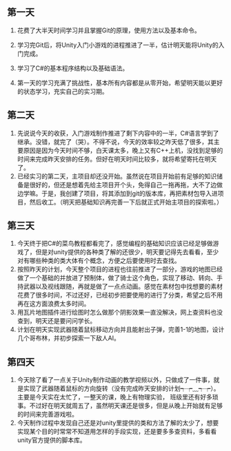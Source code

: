 ## 第一天

1. 花费了大半天时间学习并且掌握Git的原理，使用方法以及基本命令。

2. 学习完Git后，将Unity入门小游戏的进程推进了一半，估计明天能将Unity的入门完成。

3. 学习了C#的基本程序结构以及基础语法。

4. 第一天的学习充满了挑战性，基本所有内容都是从零开始，希望明天能以更好的状态学习，充实自己的实习期。

## 第二天

1. 先说说今天的收获，入门游戏制作推进了剩下内容中的一半，C#语言学到了继承。没错，就完了（哭）。不得不说，今天的效率较之昨天低了很多，其主要原因是因为今天时间不够，白天课太多，晚上又有C++上机，没找到足够的时间来完成昨天安排的任务。但好在明天时间比较多，就将希望寄托在明天了。
2. 已经实习的第二天，主项目却还没开始。虽然说在项目开始前有足够的知识储备是很好的，但还是想着先给主项目开个头，免得自己一拖再拖，大不了边做边学嘛。于是，我创建了项目，将其添加到git的版本库，再把素材包导入进项目，然后收工。（明天把基础知识再完善一下后就正式开始主项目的探索啦。）

## 第三天

1. 今天终于把C#的菜鸟教程都看完了，感觉编程的基础知识应该已经足够做游戏了，但是对unity提供的各种类了解的还很少，明天要记得先去看看，至少对有哪些种类的类大体有个概念，方便之后要使用时去查找。
2. 按照昨天的计划，今天整个项目的进程也往前推进了一部分，游戏的地图已经做了一个基础的并放进了预制体，做了骑士这个角色，实现了移动、转向、手持武器以及视线跟随，再就是做了一点点动画。感觉在素材包中找想要的素材花费了很多时间，不过还好，已经初步把要使用的进行了分类，希望之后不用再在这方面浪费太多时间。
3. 用瓦片地图插件进行绘图时怎么做那个阴影效果一直没解决，网上查资料也没查到，明天还是要问问学长。
4. 计划在明天实现武器随着鼠标移动方向并且能射出子弹，完善1-1的地图，设计几个哥布林，并初步探索一下敌人AI。

## 第四天

1. 今天除了看了一点关于Unity制作动画的教学视频以外，只做成了一件事，就是实现了武器随着鼠标的方向旋转（没有完成昨天安排的计划┭┮﹏┭┮）。主要是今天实在太忙了，一整天的课，晚上有物理实验， 班级里还有好多琐事。不过好在明天就周五了，虽然明天课还是很多，但是从晚上开始就有足够的时间来完善游戏啦。
2. 今天制作过程中发现自己还是对unity里提供的类和方法了解的太少了，想要实现某个目的时常常不知道用怎样的手段实现，还是要多多查资料，多看看unity官方提供的脚本库。